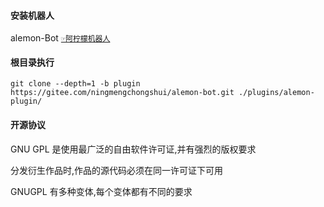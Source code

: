 #### 安装机器人

alemon-Bot [`☞阿柠檬机器人`](https://github.com/ningmengchongshui/alemont-bot)

#### 根目录执行

```
git clone --depth=1 -b plugin https://gitee.com/ningmengchongshui/alemon-bot.git ./plugins/alemon-plugin/
```

#### 开源协议

GNU GPL 是使用最广泛的自由软件许可证,并有强烈的版权要求

分发衍生作品时,作品的源代码必须在同一许可证下可用

GNUGPL 有多种变体,每个变体都有不同的要求

